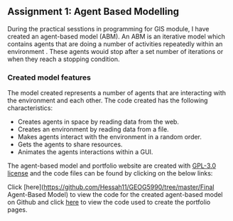 
## Assignment 1: Agent Based Modelling
During the practical sesstions in programming for GIS module, I have created an agent-based model (ABM). An ABM 
is an iterative model which contains agents that are doing a number of activities repeatedly within an environment .
These agents wouid stop after a set number of iterations or when they reach a stopping condition.

### Created model features
The model created represents a number of agents that are interacting with the environment and each other.
The code created has the following characteristics:
  * Creates agents in space by reading data from the web.
  * Creates an environment by reading data from a file.
  * Makes agents interact with the environment in a random order.
  * Gets the agents to share resources.
  * Animates the agents interactions within a GUI.
  
The agent-based model and portfolio website are created with [GPL-3.0 license](https://github.com/Hessah11/GEOG5990/tree/master/LICENSE) and the code files can be found by clicking on the below links:

Click [here](https://github.com/Hessah11/GEOG5990/tree/master/Final Agent-Based Model) to view the code for the created agent-based model on Github and click [here](https://github.com/Hessah11/Hessah11.github.io) to view the code used to create the portfolio pages. 

